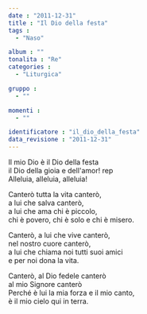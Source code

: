 ```yaml
---
date : "2011-12-31"
title : "Il Dio della festa"
tags : 
  - "Naso"

album : ""
tonalita : "Re"
categories : 
  - "Liturgica"

gruppo : 
  - ""

momenti : 
  - ""

identificatore : "il_dio_della_festa"
data_revisione : "2011-12-31"
---
```

  
  
  
Il mio Dio è il Dio della festa  
il Dio della gioia e dell'amor!  rep  
Alleluia, alleluia, alleluia!  
  
  
  
Canterò tutta la vita canterò,  
a lui che salva canterò,  
a lui che ama chi è piccolo,  
chi è povero, chi è solo e chi è misero.  
  
  
  
  
Canterò, a lui che vive canterò,  
nel nostro cuore canterò,  
a lui che chiama noi tutti suoi amici  
e per noi dona la vita.  
  
  
  
  
Canterò, al Dio fedele canterò  
al mio Signore canterò  
Perché è lui la mia forza e il mio canto,  
è il mio cielo qui in terra.  
  
  
  
  
